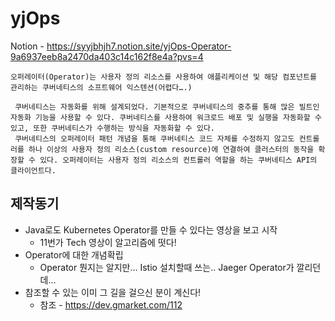 # yjOps

Notion - https://syyjbhjh7.notion.site/yjOps-Operator-9a6937eeb8a2470da403c14c162f8e4a?pvs=4  

```
오퍼레이터(Operator)는 사용자 정의 리소스를 사용하여 애플리케이션 및 해당 컴포넌트를 관리하는 쿠버네티스의 소프트웨어 익스텐션(어렵다….)

 쿠버네티스는 자동화를 위해 설계되었다. 기본적으로 쿠버네티스의 중추를 통해 많은 빌트인 자동화 기능을 사용할 수 있다. 쿠버네티스를 사용하여 워크로드 배포 및 실행을 자동화할 수 있고, 또한 쿠버네티스가 수행하는 방식을 자동화할 수 있다.
 쿠버네티스의 오퍼레이터 패턴 개념을 통해 쿠버네티스 코드 자체를 수정하지 않고도 컨트롤러를 하나 이상의 사용자 정의 리소스(custom resource)에 연결하여 클러스터의 동작을 확장할 수 있다. 오퍼레이터는 사용자 정의 리소스의 컨트롤러 역할을 하는 쿠버네티스 API의 클라이언트다.
```

## 제작동기

- Java로도 Kubernetes Operator를 만들 수 있다는 영상을 보고 시작
    - 11번가 Tech 영상이 알고리즘에 떳다!
- Operator에 대한 개념확립
    - Operator 뭔지는 알지만… Istio 설치할때 쓰는.. Jaeger Operator가 깔리던데…
- 참조할 수 있는 이미 그 길을 걸으신 분이 계신다!
    - 참조 - https://dev.gmarket.com/112
